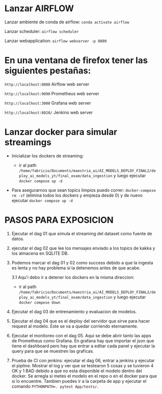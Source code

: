
# Lanzar AIRFLOW

Lanzar ambiente de conda de airflow: `conda activate airflow`

Lanzar scheduler: `airflow scheduler`

Lanzar webapplication: `airflow webserver -p 8080`

# En una ventana de firefox tener las siguientes pestañas:

`http://localhost:8080` Airflow web server

`http://localhost:9090` Prometheus web server

`http://localhost:3000` Grafana web server

`http://localhost:8020/` Jenkins web server


# Lanzar docker para simular streamings

- Inicializar los dockers de streaming: 
    - ir al path `/home/fabricio/Documents/maestria_ai/AI_MODELS_DEPLOY_FINAL2/deploy_ai_models_yt/final_exam/data_ingestion`
    y luego ejecutar `docker compose up -d`

- Para asegurarnos que sean topics limpios puedo correr: `docker-compose rm -sf` (elimina todos los dockers y empieza desde 0) y de nuevo ejecutar `docker compose up -d`

# PASOS PARA EXPOSICION 

1. Ejecutar el dag 01 que simula el streaming del dataset como fuente de datos.
2. ejecutar el dag 02 que lee los mensajes enviado a los topics de kakka y los almacena en SQLITE DB.

3. Podemos marcar el dag 01 y 02 como success debido a que la ingesta es lenta y no hay problema si la detenemos antes de que acabe.
    
    3.1 Aqu'i debo ir a detener los dockers en la misma direccion: 
    - ir al path `/home/fabricio/Documents/maestria_ai/AI_MODELS_DEPLOY_FINAL2/deploy_ai_models_yt/final_exam/data_ingestion`
    y luego ejecutar `docker compose down`
4. Ejecutar el dag 03 de entrenamiento y evaluacion de modelos.
5. Ejecutar el dag 04 que es el deploy del servidor que sirve para hacer request al modelo. Este se va a quedar corriendo eternamente.
6. Ejecutar el monitoreo con el dag 05. Aqui se debe abrir tanto las apps de Prometheus como Grafana. En grafana hay que importar el json que tiene el dashboard pero hay que entrar a editar cada panel y ejecutar la query para que se muestren las graficas. 
7. Prueba de CI con jenkins: ejecutar el dag 06, entrar a jenkins y ejecutar el pipline. Mostrar el log y ver que se testearon 5 cosas y se tuvieron 4 OK y 1 BAD debido a que no esta disponible el modelo dentro del docker. Se arregla si metes el modelo en el repo o en el docker para que si lo encuentre. Tambien puedes ir a la carpeta de app y ejecutar el comando `PYTHONPATH=. pytest App/tests/`.

